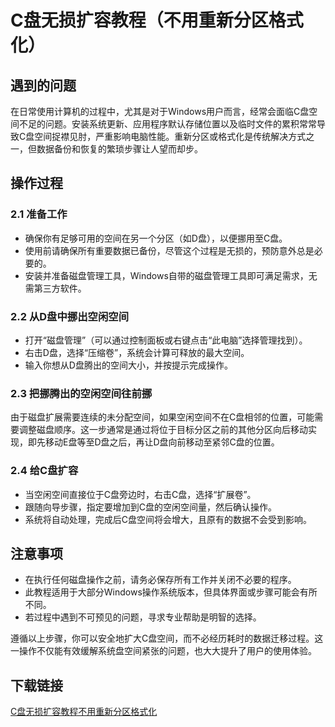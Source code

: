 # C盘无损扩容教程（不用重新分区格式化）

## 遇到的问题

在日常使用计算机的过程中，尤其是对于Windows用户而言，经常会面临C盘空间不足的问题。安装系统更新、应用程序默认存储位置以及临时文件的累积常常导致C盘空间捉襟见肘，严重影响电脑性能。重新分区或格式化是传统解决方式之一，但数据备份和恢复的繁琐步骤让人望而却步。

## 操作过程

### 2.1 准备工作

- 确保你有足够可用的空间在另一个分区（如D盘），以便挪用至C盘。
- 使用前请确保所有重要数据已备份，尽管这个过程是无损的，预防意外总是必要的。
- 安装并准备磁盘管理工具，Windows自带的磁盘管理工具即可满足需求，无需第三方软件。

### 2.2 从D盘中挪出空闲空间

- 打开“磁盘管理”（可以通过控制面板或右键点击“此电脑”选择管理找到）。
- 右击D盘，选择“压缩卷”，系统会计算可释放的最大空间。
- 输入你想从D盘腾出的空间大小，并按提示完成操作。

### 2.3 把挪腾出的空闲空间往前挪

由于磁盘扩展需要连续的未分配空间，如果空闲空间不在C盘相邻的位置，可能需要调整磁盘顺序。这一步通常是通过将位于目标分区之前的其他分区向后移动实现，即先移动E盘等至D盘之后，再让D盘向前移动至紧邻C盘的位置。

### 2.4 给C盘扩容

- 当空闲空间直接位于C盘旁边时，右击C盘，选择“扩展卷”。
- 跟随向导步骤，指定要增加到C盘的空闲空间量，然后确认操作。
- 系统将自动处理，完成后C盘空间将会增大，且原有的数据不会受到影响。

## 注意事项

- 在执行任何磁盘操作之前，请务必保存所有工作并关闭不必要的程序。
- 此教程适用于大部分Windows操作系统版本，但具体界面或步骤可能会有所不同。
- 若过程中遇到不可预见的问题，寻求专业帮助是明智的选择。

遵循以上步骤，你可以安全地扩大C盘空间，而不必经历耗时的数据迁移过程。这一操作不仅能有效缓解系统盘空间紧张的问题，也大大提升了用户的使用体验。

## 下载链接

[C盘无损扩容教程不用重新分区格式化](https://pan.quark.cn/s/74762ec8b598)